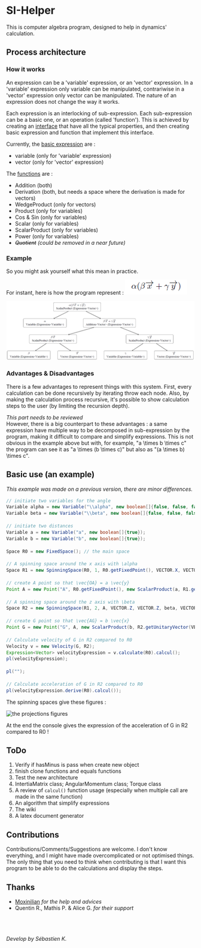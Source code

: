 # SI-Helper

This is computer algebra program, designed to help in dynamics' calculation.

## Process architecture

### How it works

An expression can be a 'variable' expression, or an 'vector' expression. In a 'variable'
expression only variable can be manipulated, contrariwise in a 'vector' expression only
vector can be manipulated. The nature of an expression does not change the way it works.

Each expression is an interlocking of sub-expression. Each sub-expression can be a basic
one, or an operation (called 'function'). This is achieved by creating an [interface](src/fr/seb/Expression.java)
that have all the typical properties, and then creating basic expression and function
that implement this interface.

Currently, the [basic expression](src/fr/seb/vectors) are :
 - variable (only for 'variable' expression)
 - vector (only for 'vector' expression)

The [functions](src/fr/seb/function) are :
 - Addition (both)
 - Derivation (both, but needs a space where the derivation is made for vectors)
 - WedgeProduct (only for vectors)
 - Product (only for variables)
 - Cos & Sin (only for variables)
 - Scalar (only for variables)
 - ScalarProduct (only for variables)
 - Power (only for variables)
 - *~~Quotient~~ (could be removed in a near future)*

### Example

So you might ask yourself what this mean in practice.

For instant, here is how the program represent : ![example formula](doc/image/readme-example1-1.png)

![what the program see](doc/image/readme-example1-2.png)

### Advantages & Disadvantages

There is a few advantages to represent things with this system. First, every calculation can
be done recursively by iterating throw each node. Also, by making the calculation process
recursive, it's possible to show calculation steps to the user (by limiting the recursion
depth).

_This part needs to be reviewed_\
However, there is a big counterpart to these advantages : a same expression have multiple
way to be decomposed in sub-expression by the program, making it difficult to compare and
simplify expressions. This is not obvious in the example above but with, for example,
"a \times b \times c" the program can see it as "a \times (b \times c)" but also as 
"(a \times b) \times c".

## Basic use (an example)

_This example was made on a previous version, there are minor differences._

```java
// initiate two variables for the angle
Variable alpha = new Variable("\\alpha", new boolean[]{false, false, false, true});
Variable beta = new Variable("\\beta", new boolean[]{false, false, false, true});

// initiate two distances
Variable a = new Variable("a", new boolean[]{true});
Variable b = new Variable("b", new boolean[]{true});

Space R0 = new FixedSpace(); // the main space

// A spinning space around the x axis with \alpha
Space R1 = new SpinningSpace(R0, 1, R0.getFixedPoint(), VECTOR.X, VECTOR.X, alpha, VECTOR.Y, VECTOR.Y);

// create A point so that \vec{OA} = a \vec{y} 
Point A = new Point("A", R0.getFixedPoint(), new ScalarProduct(a, R1.getUnitaryVector(VECTOR.Y)));

// A spinning space around the z axis with \beta
Space R2 = new SpinningSpace(R1, 2, A, VECTOR.Z, VECTOR.Z, beta, VECTOR.X, VECTOR.X);

// create G point so that \vec{AG} = b \vec{x} 
Point G = new Point("G", A, new ScalarProduct(b, R2.getUnitaryVector(VECTOR.X)));

// Calculate velocity of G in R2 compared to R0
Velocity v = new Velocity(G, R2);
Expression<Vector> velocityExpression = v.calculate(R0).calcul();
pl(velocityExpression);

pl("");

// Calculate acceleration of G in R2 compared to R0 
pl(velocityExpression.derive(R0).calcul());
````
The spinning spaces give these figures :

![the projections figures](doc/image/readme-example1-3.png)

At the end the console gives the expression of the acceleration of G in R2 compared to R0 !

## ToDo

1) Verify if hasMinus is pass when create new object
1) finish clone functions and equals functions
1) Test the new architecture
2) IntertiaMatrix class; AngularMomentum class; Torque class
4) A review of `calcul()` function usage (especially when multiple call are made in the same function)
5) An algorithm that simplify expressions
3) The wiki
5) A latex document generator



## Contributions

Contributions/Comments/Suggestions are welcome. I don't know everything, and I
might have made overcomplicated or not optimised things. The only thing that you need to
think when contributing is that I want this program to be able to do the calculations and 
display the steps.

## Thanks
- [Moxinilian](https://github.com/Moxinilian) *for the help and advices* 
- Quentin R., Mathis P. & Alice G.  *for their support*

\
\
\
*Develop by Sébastien K.*
